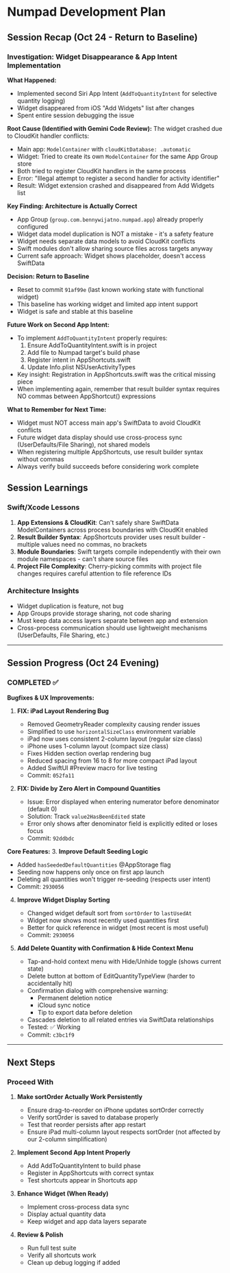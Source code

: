 # Numpad Development Plan

## Session Recap (Oct 24 - Return to Baseline)

### Investigation: Widget Disappearance & App Intent Implementation

**What Happened:**
- Implemented second Siri App Intent (`AddToQuantityIntent` for selective quantity logging)
- Widget disappeared from iOS "Add Widgets" list after changes
- Spent entire session debugging the issue

**Root Cause (Identified with Gemini Code Review):**
The widget crashed due to CloudKit handler conflicts:
- Main app: `ModelContainer` with `cloudKitDatabase: .automatic`
- Widget: Tried to create its own `ModelContainer` for the same App Group store
- Both tried to register CloudKit handlers in the same process
- Error: "Illegal attempt to register a second handler for activity identifier"
- Result: Widget extension crashed and disappeared from Add Widgets list

**Key Finding: Architecture is Actually Correct**
- App Group (`group.com.bennywijatno.numpad.app`) already properly configured
- Widget data model duplication is NOT a mistake - it's a safety feature
- Widget needs separate data models to avoid CloudKit conflicts
- Swift modules don't allow sharing source files across targets anyway
- Current safe approach: Widget shows placeholder, doesn't access SwiftData

**Decision: Return to Baseline**
- Reset to commit `91af99e` (last known working state with functional widget)
- This baseline has working widget and limited app intent support
- Widget is safe and stable at this baseline

**Future Work on Second App Intent:**
- To implement `AddToQuantityIntent` properly requires:
  1. Ensure AddToQuantityIntent.swift is in project
  2. Add file to Numpad target's build phase
  3. Register intent in AppShortcuts.swift
  4. Update Info.plist NSUserActivityTypes
- Key insight: Registration in AppShortcuts.swift was the critical missing piece
- When implementing again, remember that result builder syntax requires NO commas between AppShortcut() expressions

**What to Remember for Next Time:**
- Widget must NOT access main app's SwiftData to avoid CloudKit conflicts
- Future widget data display should use cross-process sync (UserDefaults/File Sharing), not shared models
- When registering multiple AppShortcuts, use result builder syntax without commas
- Always verify build succeeds before considering work complete

## Session Learnings

### Swift/Xcode Lessons
1. **App Extensions & CloudKit**: Can't safely share SwiftData ModelContainers across process boundaries with CloudKit enabled
2. **Result Builder Syntax**: AppShortcuts provider uses result builder - multiple values need no commas, no brackets
3. **Module Boundaries**: Swift targets compile independently with their own module namespaces - can't share source files
4. **Project File Complexity**: Cherry-picking commits with project file changes requires careful attention to file reference IDs

### Architecture Insights
- Widget duplication is feature, not bug
- App Groups provide storage sharing, not code sharing
- Must keep data access layers separate between app and extension
- Cross-process communication should use lightweight mechanisms (UserDefaults, File Sharing, etc.)

---

## Session Progress (Oct 24 Evening)

### COMPLETED ✅

**Bugfixes & UX Improvements:**
1. **FIX: iPad Layout Rendering Bug**
   - Removed GeometryReader complexity causing render issues
   - Simplified to use `horizontalSizeClass` environment variable
   - iPad now uses consistent 2-column layout (regular size class)
   - iPhone uses 1-column layout (compact size class)
   - Fixes Hidden section overlap rendering bug
   - Reduced spacing from 16 to 8 for more compact iPad layout
   - Added SwiftUI #Preview macro for live testing
   - Commit: `052fa11`

2. **FIX: Divide by Zero Alert in Compound Quantities**
   - Issue: Error displayed when entering numerator before denominator (default 0)
   - Solution: Track `value2HasBeenEdited` state
   - Error only shows after denominator field is explicitly edited or loses focus
   - Commit: `92ddbdc`

**Core Features:**
3. **Improve Default Seeding Logic**
   - Added `hasSeededDefaultQuantities` @AppStorage flag
   - Seeding now happens only once on first app launch
   - Deleting all quantities won't trigger re-seeding (respects user intent)
   - Commit: `2930056`

4. **Improve Widget Display Sorting**
   - Changed widget default sort from `sortOrder` to `lastUsedAt`
   - Widget now shows most recently used quantities first
   - Better for quick reference in widget (most recent is most useful)
   - Commit: `2930056`

5. **Add Delete Quantity with Confirmation & Hide Context Menu**
   - Tap-and-hold context menu with Hide/Unhide toggle (shows current state)
   - Delete button at bottom of EditQuantityTypeView (harder to accidentally hit)
   - Confirmation dialog with comprehensive warning:
     - Permanent deletion notice
     - iCloud sync notice
     - Tip to export data before deletion
   - Cascades deletion to all related entries via SwiftData relationships
   - Tested: ✅ Working
   - Commit: `c3bc1f9`

---

## Next Steps

### Proceed With

1. **Make sortOrder Actually Work Persistently**
   - Ensure drag-to-reorder on iPhone updates sortOrder correctly
   - Verify sortOrder is saved to database properly
   - Test that reorder persists after app restart
   - Ensure iPad multi-column layout respects sortOrder (not affected by our 2-column simplification)

2. **Implement Second App Intent Properly**
   - Add AddToQuantityIntent to build phase
   - Register in AppShortcuts with correct syntax
   - Test shortcuts appear in Shortcuts app

3. **Enhance Widget (When Ready)**
   - Implement cross-process data sync
   - Display actual quantity data
   - Keep widget and app data layers separate

4. **Review & Polish**
   - Run full test suite
   - Verify all shortcuts work
   - Clean up debug logging if added
